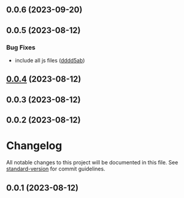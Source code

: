 

## 0.0.6 (2023-09-20)

## 0.0.5 (2023-08-12)


### Bug Fixes

* include all js files ([dddd5ab](https://github.com/ignaciojcano/nestjs-segment-analytics/commit/dddd5ab2558ccf55fa471b20cc5594aac85c7852))

## [0.0.4](https://github.com/ignaciojcano/nestjs-segment-analytics/compare/0.0.3...0.0.4) (2023-08-12)

## 0.0.3 (2023-08-12)

## 0.0.2 (2023-08-12)

# Changelog

All notable changes to this project will be documented in this file. See [standard-version](https://github.com/conventional-changelog/standard-version) for commit guidelines.

## 0.0.1 (2023-08-12)